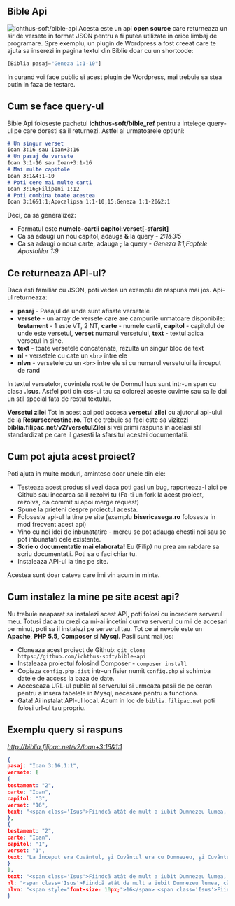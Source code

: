 Bible Api
---------------------------
![ichthus-soft/bible-api](https://raw.githubusercontent.com/ichthus-soft/bible-api/master/bibleapi.jpg)
Acesta este un api **open source** care returneaza un sir de versete in format JSON pentru a fi putea utilizate in orice limbaj de programare. Spre exemplu, un plugin de Wordpress a fost creeat care te ajuta sa inserezi in pagina textul din Biblie doar cu un shortcode:
```php
[Biblia pasaj="Geneza 1:1-10"]
```
In curand voi face public si acest plugin de Wordpress, mai trebuie sa stea putin in faza de testare.

Cum se face query-ul
---------------
Bible Api foloseste pachetul **ichthus-soft/bible_ref** pentru a intelege query-ul pe care doresti sa il returnezi.  Astfel ai urmatoarele optiuni:

```markdown
# Un singur verset
Ioan 3:16 sau Ioan+3:16
# Un pasaj de versete
Ioan 3:1-16 sau Ioan+3:1-16
# Mai multe capitole
Ioan 3:1&4:1-10
# Poti cere mai multe carti
Ioan 3:16;Filipeni 1:12
# Poti combina toate acestea
Ioan 3:16&1:1;Apocalipsa 1:1-10,15;Geneza 1:1-20&2:1
```
Deci, ca sa generalizez:

 - Formatul este **numele-cartii capitol:verset[-sfarsit]**
 - Ca sa adaugi un nou capitol, adauga **&** la query - *2:1&3:5*
 - Ca sa adaugi o noua carte, adauga **;** la query - *Geneza 1:1;Faptele Apostolilor 1:9*

Ce returneaza API-ul?
--
Daca esti familiar cu JSON, poti vedea un exemplu de raspuns mai jos.
Api-ul returneaza:

 - **pasaj** - Pasajul de unde sunt afisate versetele
 - **versete** - un array de versete care are campurile urmatoare disponibile: **testament** - 1 este VT, 2 NT, **carte** - numele cartii, **capitol** - capitolul de unde este versetul, **verset** numarul versetului, **text** - textul adica versetul in sine.
 - **text** - toate versetele concatenate, rezulta un singur bloc de text
 - **nl** - versetele cu cate un ```<br>``` intre ele
 - **nlvn** - versetele cu un ```<br>``` intre ele si cu numarul versetului la inceput de rand

In textul versetelor, cuvintele rostite de Domnul Isus sunt intr-un span cu clasa **.Isus**. Astfel poti din css-ul tau sa colorezi aceste cuvinte sau sa le dai un stil special fata de restul textului.

**Versetul zilei**
Tot in acest api poti accesa **versetul zilei** cu ajutorul api-ului de la **Resursecrestine.ro**. Tot ce trebuie sa faci este sa vizitezi **biblia.filipac.net/v2/versetulZilei** si vei primi raspuns in acelasi stil standardizat pe care il gasesti la sfarsitul acestei documentatii.

Cum pot ajuta acest proiect?
---
Poti ajuta in multe moduri, amintesc doar unele din ele:

 - Testeaza acest produs si vezi daca poti gasi un bug, raporteaza-l aici pe Github sau incearca sa il rezolvi tu (Fa-ti un fork la acest proiect, rezolva, da commit si  apoi merge request)
 - Spune la prieteni despre proiectul acesta.
 - Foloseste api-ul la tine pe site (exemplu **bisericasega.ro** foloseste in mod frecvent acest api)
 - Vino cu noi idei de inbunatatire - mereu se pot adauga chestii noi sau se pot inbunatati cele existente.
 - **Scrie o documentatie mai elaborata!** Eu (Filip) nu prea am rabdare sa scriu documentatii.  Poti sa o faci chiar tu.
 - Instaleaza API-ul la tine pe site.

Acestea sunt doar cateva care imi vin acum in minte.

Cum instalez la mine pe site acest api?
--
Nu trebuie neaparat sa instalezi acest API, poti folosi cu incredere serverul meu. Totusi daca tu crezi ca mi-ai incetini cumva serverul cu mii de accesari pe minut, poti sa il instalezi pe serverul tau. Tot ce ai nevoie este un **Apache**, **PHP 5.5**, **Composer** si **Mysql**. Pasii sunt mai jos:

 - Cloneaza acest proiect de Github: ```git clone https://github.com/ichthus-soft/bible-api```
 - Instaleaza proiectul folosind Composer - ```composer install```
 - Copiaza ```config.php.dist``` intr-un fisier numit ```config.php``` si schimba datele de access la baza de date.
 - Acceseaza URL-ul public al serverului si urmeaza pasii de pe ecran pentru a insera tabelele in Mysql, necesare pentru a functiona.
 - Gata! Ai instalat API-ul local. Acum in loc de ```biblia.filipac.net``` poti folosi url-ul tau propriu.

**Exemplu query si raspuns**
--
*http://biblia.filipac.net/v2/Ioan+3:16&1:1*
```json
{
pasaj: "Ioan 3:16,1:1",
versete: [
{
testament: "2",
carte: "Ioan",
capitol: "3",
verset: "16",
text: "<span class='Isus'>Fiindcă atât de mult a iubit Dumnezeu lumea, că a dat pe singurul Lui Fiu, pentru ca oricine crede în El să nu piară, ci să aibă viaţa veşnică.</span>"
},
{
testament: "2",
carte: "Ioan",
capitol: "1",
verset: "1",
text: "La început era Cuvântul, şi Cuvântul era cu Dumnezeu, şi Cuvântul era Dumnezeu."
}
],
text: "<span class='Isus'>Fiindcă atât de mult a iubit Dumnezeu lumea, că a dat pe singurul Lui Fiu, pentru ca oricine crede în El să nu piară, ci să aibă viaţa veşnică.</span> La început era Cuvântul, şi Cuvântul era cu Dumnezeu, şi Cuvântul era Dumnezeu. ",
nl: "<span class='Isus'>Fiindcă atât de mult a iubit Dumnezeu lumea, că a dat pe singurul Lui Fiu, pentru ca oricine crede în El să nu piară, ci să aibă viaţa veşnică.</span><br>La început era Cuvântul, şi Cuvântul era cu Dumnezeu, şi Cuvântul era Dumnezeu.<br>",
nlvn: "<span style="font-size: 10px;">16</span> <span class='Isus'>Fiindcă atât de mult a iubit Dumnezeu lumea, că a dat pe singurul Lui Fiu, pentru ca oricine crede în El să nu piară, ci să aibă viaţa veşnică.</span><br><span style="font-size: 10px;">1</span> La început era Cuvântul, şi Cuvântul era cu Dumnezeu, şi Cuvântul era Dumnezeu.<br>"
}
```

